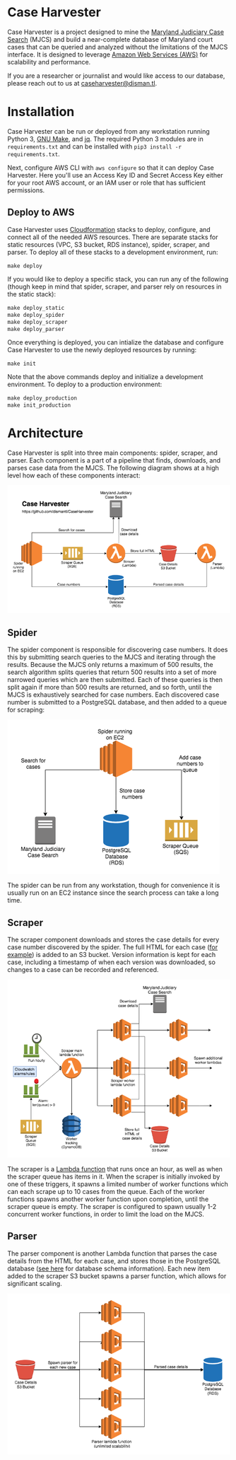 # Case Harvester
Case Harvester is a project designed to mine the [Maryland Judiciary Case Search](http://casesearch.courts.state.md.us/casesearch/inquiry-index.jsp) (MJCS) and build a near-complete database of Maryland court cases that can be queried and analyzed without the limitations of the MJCS interface. It is designed to leverage [Amazon Web Services (AWS)](https://aws.amazon.com/) for scalability and performance.

If you are a researcher or journalist and would like access to our database, please reach out to us at [caseharvester@disman.tl](mailto:caseharvester@disman.tl).

# Installation
Case Harvester can be run or deployed from any workstation running Python 3, [GNU Make](https://www.gnu.org/software/make/), and [jq](https://stedolan.github.io/jq/). The required Python 3 modules are in `requirements.txt` and can be installed with `pip3 install -r requirements.txt`.

Next, configure AWS CLI with `aws configure` so that it can deploy Case Harvester. Here you'll use an Access Key ID and Secret Access Key either for your root AWS account, or an IAM user or role that has sufficient permissions.

## Deploy to AWS
Case Harvester uses [Cloudformation](https://aws.amazon.com/cloudformation/) stacks to deploy, configure, and connect all of the needed AWS resources. There are separate stacks for static resources (VPC, S3 bucket, RDS instance), spider, scraper, and parser. To deploy all of these stacks to a development environment, run:

```
make deploy
```

If you would like to deploy a specific stack, you can run any of the following (though keep in mind that spider, scraper, and parser rely on resources in the static stack):

```
make deploy_static
make deploy_spider
make deploy_scraper
make deploy_parser
```

Once everything is deployed, you can intialize the database and configure Case Harvester to use the newly deployed resources by running:

```
make init
```

Note that the above commands deploy and initialize a development environment. To deploy to a production environment:

```
make deploy_production
make init_production
```

# Architecture
Case Harvester is split into three main components: spider, scraper, and parser. Each component is a part of a pipeline that finds, downloads, and parses case data from the MJCS. The following diagram shows at a high level how each of these components interact:

![High level diagram](./img/main.png)

## Spider
The spider component is responsible for discovering case numbers. It does this by submitting search queries to the MJCS and iterating through the results. Because the MJCS only returns a maximum of 500 results, the search algorithm splits queries that return 500 results into a set of more narrowed queries which are then submitted. Each of these queries is then split again if more than 500 results are returned, and so forth, until the MJCS is exhaustively searched for case numbers. Each discovered case number is submitted to a PostgreSQL database, and then added to a queue for scraping:

![Spider diagram](./img/spider.png)

The spider can be run from any workstation, though for convenience it is usually run on an EC2 instance since the search process can take a long time.

## Scraper
The scraper component downloads and stores the case details for every case number discovered by the spider. The full HTML for each case ([for example](http://casesearch.courts.state.md.us/casesearch/inquiryDetail.jis?caseId=116090001&loc=69&detailLoc=DSK8)) is added to an S3 bucket. Version information is kept for each case, including a timestamp of when each version was downloaded, so changes to a case can be recorded and referenced.

![Scraper diagram](./img/scraper.png)

The scraper is a [Lambda function](https://aws.amazon.com/lambda/) that runs once an hour, as well as when the scraper queue has items in it. When the scraper is initially invoked by one of these triggers, it spawns a limited number of worker functions which can each scrape up to 10 cases from the queue. Each of the worker functions spawns another worker function upon completion, until the scraper queue is empty. The scraper is configured to spawn usually 1-2 concurrent worker functions, in order to limit the load on the MJCS. 

## Parser
The parser component is another Lambda function that parses the case details from the HTML for each case, and stores those in the PostgreSQL database ([see here](https://disman.tl/mjcs/docs/) for database schema information). Each new item added to the scraper S3 bucket spawns a parser function, which allows for significant scaling.

![Parser diagram](./img/parser.png)
